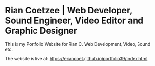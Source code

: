 # Rian Coetzee | Web Developer, Sound Engineer, Video Editor and Graphic Designer

This is my Portfolio Website for Rian C. Web Development, Video, Sound etc.

The website is live at:
https://eriancoet.github.io/portfolio39/index.html

